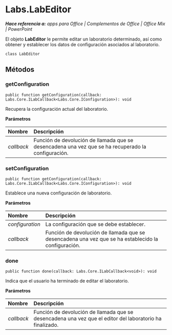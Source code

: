 
# <a name="labs.labeditor"></a>Labs.LabEditor

 _**Hace referencia a:** apps para Office | Complementos de Office | Office Mix | PowerPoint_

El objeto **LabEditor** le permite editar un laboratorio determinado, así como obtener y establecer los datos de configuración asociados al laboratorio.

```
class LabEditor
```


## <a name="methods"></a>Métodos


### <a name="getconfiguration"></a>getConfiguration

 `public function getConfiguration(callback: Labs.Core.ILabCallback<Labs.Core.IConfiguration>): void`

Recupera la configuración actual del laboratorio.

 **Parámetros**


|**Nombre**|**Descripción**|
|:-----|:-----|
| _callback_|Función de devolución de llamada que se desencadena una vez que se ha recuperado la configuración.|

### <a name="setconfiguration"></a>setConfiguration

 `public function getConfiguration(callback: Labs.Core.ILabCallback<Labs.Core.IConfiguration>): void`

Establece una nueva configuración de laboratorio.

 **Parámetros**


|**Nombre**|**Descripción**|
|:-----|:-----|
| _configuration_|La configuración que se debe establecer.|
| _callback_|Función de devolución de llamada que se desencadena una vez que se ha establecido la configuración.|

### <a name="done"></a>done

 `public function done(callback: Labs.Core.ILabCallback<void>): void`

Indica que el usuario ha terminado de editar el laboratorio.

 **Parámetros**


|**Nombre**|**Descripción**|
|:-----|:-----|
| _callback_|Función de devolución de llamada que se desencadena una vez que el editor del laboratorio ha finalizado.|
